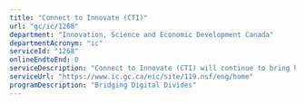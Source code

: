 ```yaml
---
title: "Connect to Innovate (CTI)"
url: "gc/ic/1268"
department: "Innovation, Science and Economic Development Canada"
departmentAcronym: "ic"
serviceId: "1268"
onlineEndtoEnd: 0
serviceDescription: "Connect to Innovate (CTI) will continue to bring high-speed Internet to rural and remote communities in Canada by supporting \"backbone\" infrastructure to connect institutions, such as schools and hospitals, as well as \"last-mile\" infrastructure to connect households and businesses."
serviceUrl: "https://www.ic.gc.ca/eic/site/119.nsf/eng/home"
programDescription: "Bridging Digital Divides"
---
```

